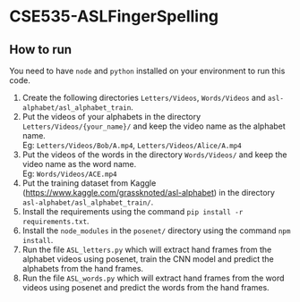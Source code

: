 # CSE535-ASLFingerSpelling

## How to run

You need to have `node` and `python` installed on your environment to run this code.<br>

1. Create the following directories `Letters/Videos`, `Words/Videos` and `asl-alphabet/asl_alphabet_train`.
2. Put the videos of your alphabets in the directory `Letters/Videos/{your_name}/` and keep the video name as the alphabet name.<br>
   Eg: `Letters/Videos/Bob/A.mp4`, `Letters/Videos/Alice/A.mp4`
3. Put the videos of the words in the directory `Words/Videos/` and keep the video name as the word name.<br>
   Eg: `Words/Videos/ACE.mp4`
4. Put the training dataset from Kaggle (https://www.kaggle.com/grassknoted/asl-alphabet) in the directory `asl-alphabet/asl_alphabet_train/`.
5. Install the requirements using the command `pip install -r requirements.txt`.
6. Install the `node_modules` in the `posenet/` directory using the command `npm install`.
7. Run the file `ASL_letters.py` which will extract hand frames from the alphabet videos using posenet, train the CNN model and predict the alphabets from the hand frames.
8. Run the file `ASL_words.py` which will extract hand frames from the word videos using posenet and predict the words from the hand frames.